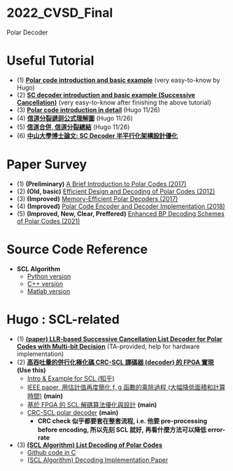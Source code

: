 # 2022_CVSD_Final
Polar Decoder 

# Useful Tutorial 
- (1) **[Polar code introduction and basic example](https://www.zhihu.com/question/31656512)** (very easy-to-know by Hugo)
- (2) **[SC decoder introduction and basic example (Successive Cancellation)](https://marshallcomm.cn/2017/03/13/polar-code-6-sc-decoder/)** (very easy-to-know after finishing the above tutorial) 
- (3) **[Polar code introduction in detail](https://marshallcomm.cn/2017/03/01/polar-code-1-summary/)** (Hugo 11/26)
- (4) **[信道分裂遞迴公式理解圖](https://blog.csdn.net/m0_52610504/article/details/117265594)** (Hugo 11/26)
- (5) **[信道合併, 信道分裂總結](https://www.cnblogs.com/Mr-Tiger/p/7496501.html)** (Hugo 11/26)
- (6) **[中山大學博士論文: SC Decoder 半平行化架構設計優化](http://140.117.121.23/ETD-db/ETD-search/getfile?URN=etd-0016117-154531&filename=etd-0016117-154531.pdf)**

# Paper Survey 
- (1) **(Preliminary)** [A Brief Introduction to Polar Codes (2017)](http://pfister.ee.duke.edu/courses/ecen655/polar.pdf)
- (2) **(Old, basic)** [Efficient Design and Decoding of Polar Codes (2012)](https://ieeexplore.ieee.org/stamp/stamp.jsp?arnumber=6279525)
- (3) **(Improved)** [Memory-Efficient Polar Decoders (2017)](https://ieeexplore.ieee.org/stamp/stamp.jsp?tp=&arnumber=8070938)
- (4) **(Improved)** [Polar Code Encoder and Decoder Implementation (2018)](https://ieeexplore.ieee.org/stamp/stamp.jsp?tp=&arnumber=8723895)
- (5) **(Improved, New, Clear, Preffered)** [Enhanced BP Decoding Schemes of Polar Codes (2021)](https://ietresearch.onlinelibrary.wiley.com/doi/epdf/10.1049/cmu2.12148) 

# Source Code Reference 
- **SCL Algorithm** 
    - [Python version](https://github.com/mohammad-rowshan/List-Decoder-for-Polar-Codes-and-PAC-Codes)
    - [C++ version](https://github.com/just1nGH/Polar-Code-CPP)
    - [Matlab version](https://github.com/YuYongRun/PolarCodes-Encoding-Decoding-Construction)

# Hugo : SCL-related 
- (1) **[(paper) LLR-based Successive Cancellation List Decoder for Polar Codes with Multi-bit Decision](https://arxiv.org/pdf/1603.07055)** (TA-provided, help for hardware implementation)
- (2) **[高吞吐量的併行化極化碼 CRC-SCL 譯碼器 (decoder) 的 FPGA 實現](https://www.opticsjournal.net/Articles/OJ53898d449a8aa760/FullText)** **(Use this)**
    - [Intro & Example for SCL (知乎)](https://marshallcomm.cn/2017/03/15/polar-code-7-scl-decoder/)
    - [IEEE paper, 用估計值再度簡化 f, g 函數的乘除過程 (大幅降低面積和計算時間)](https://ieeexplore.ieee.org/document/6327689) **(main)**
    - [基於 FPGA 的 SCL 解碼算法優化與設計](https://kknews.cc/zh-tw/news/pke3mpj.html) **(main)**
    - [CRC-SCL polar decoder](https://ieeexplore.ieee.org/stamp/stamp.jsp?arnumber=6297420) **(main)**
        - **CRC check 似乎都要套在整套流程, i.e. 他要 pre-processing before encoding, 所以先刻 SCL 就好, 再看什麼方法可以降低 error-rate**
- (3) **[(SCL Algorithm) List Decoding of Polar Codes](https://arxiv.org/abs/1206.0050)**
    - [Github code in C](https://github.com/tavildar/Polar)
    - [(SCL Algorithm) Decoding Implementation Paper](https://web.eecs.umich.edu/~zhengya/papers/tao_jssc21.pdf)

